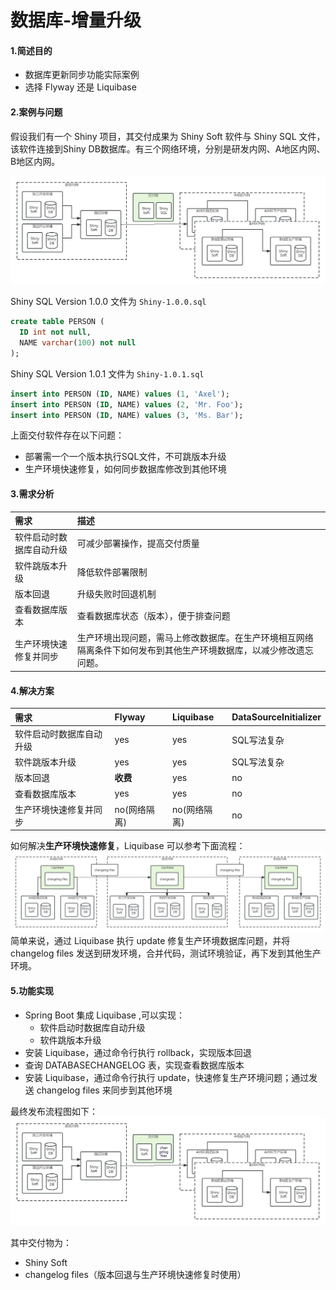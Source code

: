 # 数据库-增量升级
  
#### 1.简述目的
  * 数据库更新同步功能实际案例
  * 选择 Flyway 还是 Liquibase

#### 2.案例与问题
假设我们有一个 Shiny 项目，其交付成果为 Shiny Soft 软件与 Shiny SQL 文件，该软件连接到Shiny DB数据库。有三个网络环境，分别是研发内网、A地区内网、B地区内网。

![原始交付流程图](https://github.com/Peng-star-star/spring-study/blob/main/image/004-%E6%B5%81%E7%A8%8B%E5%9B%BE.jpg)

Shiny SQL Version 1.0.0 文件为 `Shiny-1.0.0.sql`
```SQL
create table PERSON (
  ID int not null,
  NAME varchar(100) not null
);
```

Shiny SQL Version 1.0.1 文件为 `Shiny-1.0.1.sql`
```SQL
insert into PERSON (ID, NAME) values (1, 'Axel');
insert into PERSON (ID, NAME) values (2, 'Mr. Foo');
insert into PERSON (ID, NAME) values (3, 'Ms. Bar');
```

上面交付软件存在以下问题： 
  * 部署需一个一个版本执行SQL文件，不可跳版本升级
  * 生产环境快速修复，如何同步数据库修改到其他环境

#### 3.需求分析
  |需求|描述|
  |:--|:--|
  |软件启动时数据库自动升级|可减少部署操作，提高交付质量|
  |软件跳版本升级|降低软件部署限制|
  |版本回退|升级失败时回退机制|
  |查看数据库版本|查看数据库状态（版本），便于排查问题|
  |生产环境快速修复并同步|生产环境出现问题，需马上修改数据库。在生产环境相互网络隔离条件下如何发布到其他生产环境数据库，以减少修改遗忘问题。|
  

#### 4.解决方案
  |需求|Flyway|Liquibase|DataSourceInitializer|
  |:--|:--|:--|:--|
  |软件启动时数据库自动升级|yes|yes|SQL写法复杂|
  |软件跳版本升级|yes|yes|SQL写法复杂|
  |版本回退|**收费**|yes|no|
  |查看数据库版本|yes|yes|no|
  |生产环境快速修复并同步|no(网络隔离)|no(网络隔离)|no|
  
如何解决**生产环境快速修复**，Liquibase 可以参考下面流程：  
![生产环境快速修复图](https://github.com/Peng-star-star/spring-study/blob/main/image/004-%E7%94%9F%E4%BA%A7%E7%8E%AF%E5%A2%83%E5%BF%AB%E9%80%9F%E4%BF%AE%E5%A4%8D.jpg)
简单来说，通过 Liquibase 执行 update 修复生产环境数据库问题，并将 changelog files 发送到研发环境，合并代码，测试环境验证，再下发到其他生产环境。

#### 5.功能实现
 + Spring Boot 集成 Liquibase ,可以实现： 
   - 软件启动时数据库自动升级
   - 软件跳版本升级  
 + 安装 Liquibase，通过命令行执行 rollback，实现版本回退
 + 查询 DATABASECHANGELOG 表，实现查看数据库版本
 + 安装 Liquibase，通过命令行执行 update，快速修复生产环境问题；通过发送 changelog files 来同步到其他环境

最终发布流程图如下：
![最终发布流程图](https://github.com/Peng-star-star/spring-study/blob/main/image/004-%E5%8A%9F%E8%83%BD%E5%AE%9E%E7%8E%B0%E5%90%8E%E5%8F%91%E5%B8%83%E6%B5%81%E7%A8%8B%E5%9B%BE.jpg)

其中交付物为：
 * Shiny Soft
 * changelog files（版本回退与生产环境快速修复时使用）
   
> 